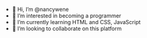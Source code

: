 - 👋 Hi, I’m @nancywene
- 👀 I’m interested in becoming a programmer
- 🌱 I’m currently learning HTML and CSS, JavaScript
- 💞️ I’m looking to collaborate on this platform 

<!---
nancywene/nancywene is a ✨ special ✨ repository because its `README.md` (this file) appears on your GitHub profile.
You can click the Preview link to take a look at your changes.
--->

